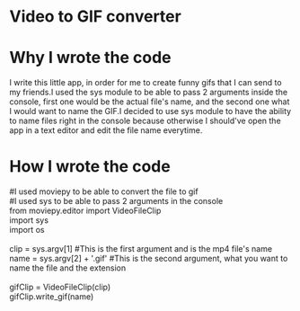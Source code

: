 # Video to GIF converter 



# Why I wrote the code 

I write this little app, in order for me to create funny gifs that I can send to my friends.I used the sys module to be able to pass 2 arguments inside the console, first one would be the actual file's name, and the second one what I would want to name the GIF.I decided to use sys module to have the ability to name files right in the console because otherwise I should've open the app in a text editor and edit the file name everytime.


# How I wrote the code 

#I used moviepy to be able to convert the file to gif <br>
#I used sys to be able to pass 2 arguments in the console <br>
from moviepy.editor import VideoFileClip <br>
import sys <br>
import os <br>
<br>
clip = sys.argv[1] #This is the first argument and is the mp4 file's name <br>
name = sys.argv[2] + '.gif' #This is the second argument, what you want to name the file and the extension  <br>
<br>
gifClip = VideoFileClip(clip) <br>
gifClip.write_gif(name) <br>
